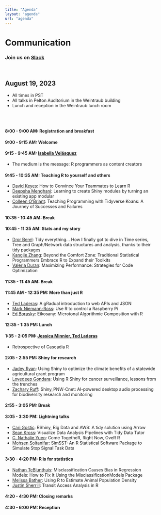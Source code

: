 ```yaml
---
title: "Agenda"
layout: "agenda"
url: "agenda"
---
```


<style>
td {vertical-align:top;}
.agenda {
border-width:2px;
border-style:solid;
border-color:black;
border-collapse: collapse;
width:60%;
}

th, td {
  padding: 10px;
}

.agenda td {
border-width:1px;
border-style:solid;
border-color:black;
}

.agendaLink {color: blue; text-decoration: none;}
.agendaLink:hover {text-decoration: underline;}
.agendaLink:active {color: black;}
.agendaLink:visited {color: purple;}

.timecontainer {width:20%;}
.trainingcontainer {width:20%;}
.descriptioncontainer {width:60%px;}

</style>

<!-- </style> -->
<h1>Communication</h1>
  <h3>Join us on <a href="https://join.slack.com/t/cascadiarconf/shared_invite/zt-1lu53059t-GAxQtzrwQhmo7BXE7YfC8w">Slack</a></h3>
  <br>

## August 19, 2023
* All times in PST
* All talks in Pelton Auditorium in the Weintraub building
* Lunch and reception in the Weintraub lunch room

<br>
<br>

#### 8:00 - 9:00 AM: Registration and breakfast

#### 9:00 - 9:15 AM: Welcome

#### 9:15 - 9:45 AM: [Isabella Velásquez](/2023/keynote/isabella_velasquez)

* The medium is the message: R programmers as content creators

#### 9:45 - 10:35 AM: Teaching R to yourself and others

* [David Keyes](/2023/regular/david_keyes): How to Convince Your Teammates to Learn R
* [Deepsha Menghani](/2023/regular/deepsha_menghani): Learning to create Shiny modules by turning an existing app modular
* [Colleen O'Briant](/2023/regular/colleen_obriant): Teaching Programming with Tidyverse Koans: A Journey of Successes and Failures

#### 10:35 - 10:45 AM: Break

#### 10:45 - 11:35 AM: Stats and my story

* [Dror Berel](/2023/regular/dror_berel): Tidy everything… How I finally got to dive in Time series, Tree and Graph/Network data structures and analysis, thanks to their tidy packages
* [Kangjie Zhang](/2023/regular/kangjie_zhang): Beyond the Comfort Zone: Traditional Statistical Programmers Embrace R to Expand their Toolkits
* [Valeria Duran](/2023/lightning/valeria_duran): Maximizing Performance: Strategies for Code Optimization 
#### 11:35 - 11:45 AM: Break

#### 11:45 AM - 12:35 PM: More than just R

* [Ted Laderas](/2023/regular/ted_laderas): A gRadual introduction to web APIs and JSON
* [Mark Niemann-Ross](/2023/regular/mark_niemannross): Use R to control a Raspberry Pi
* [Ed Borasky](/2023/regular/ed_borasky): Eikosany: Microtonal Algorithmic Composition with R

#### 12:35 - 1:35 PM: Lunch

#### 1:35 - 2:05 PM: [Jessica Minnier, Ted Laderas](/2023/keynote/og_cascadiaR)

* Retrospective of Cascadia R

#### 2:05 - 2:55 PM: Shiny for research

* [Jadey Ryan](/2023/regular/jadey_ryan): Using Shiny to optimize the climate benefits of a statewide agricultural grant program 
* [Lovedeep Gondara](/2023/regular/lovedeep_gondara): Using R Shiny for cancer surveillance, lessons from the trenches  
* [Zachary Ruff](/2023/regular/zachary_ruff): Shiny_PNW-Cnet: AI-powered desktop audio processing for biodiversity research and monitoring

#### 2:55 - 3:05 PM: Break

#### 3:05 - 3:30 PM: Lightning talks

* [Cari Gostic](/2023/lightning/cari_gostic): RShiny, Big Data and AWS: A tidy solution using Arrow
* [Sean Kross](/2023/lightning/sean_kross): Visualize Data Analysis Pipelines with Tidy Data Tutor
* [C. Nathalie Yuen](/2023/lightning/nathalie_yuen): Come TogetheR, Right Now, OveR R
* [Mohsen Soltanifar](/2023/lightning/mohsen_soltanifar): SimSST: An R Statistical Software Package to Simulate Stop Signal Task Data

#### 3:30 - 4:20 PM: R is for statistics

* [Nathan TeBlunthuis](/2023/regular/nathan_teblunthuis): Misclassification Causes Bias in Regression Models: How to Fix It Using the MisclassificationModels Package
* [Melissa Bather](/2023/regular/melissa_bather): Using R to Estimate Animal Population Density
* [Justin Sherrill](/2023/regular/justin_sherrill): Transit Access Analysis in R

#### 4:20 - 4:30 PM: Closing remarks

#### 4:30 - 6:00 PM: Reception

<br><br><br>
